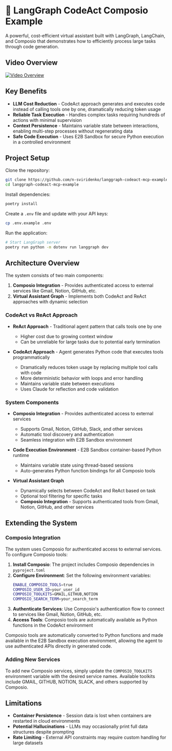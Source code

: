 # 🚀 LangGraph CodeAct Composio Example

A powerful, cost-efficient virtual assistant built with LangGraph, LangChain, and Composio that demonstrates how to efficiently process large tasks through code generation.

## Video Overview
[![Video Overview](https://img.youtube.com/vi/e5MV23koc-0/0.jpg)](https://www.youtube.com/watch?v=e5MV23koc-0)

## Key Benefits

- **LLM Cost Reduction** - CodeAct approach generates and executes code instead of calling tools one by one, dramatically reducing token usage
- **Reliable Task Execution** - Handles complex tasks requiring hundreds of actions with minimal supervision
- **Context Persistence** - Maintains variable state between interactions, enabling multi-step processes without regenerating data
- **Safe Code Execution** - Uses E2B Sandbox for secure Python execution in a controlled environment

## Project Setup

Clone the repository:

```bash
git clone https://github.com/n-sviridenko/langgraph-codeact-mcp-example
cd langgraph-codeact-mcp-example
```

Install dependencies:

```bash
poetry install
```

Create a `.env` file and update with your API keys:

```bash
cp .env.example .env
```

Run the application:

```bash
# Start LangGraph server
poetry run python -m dotenv run langgraph dev
```

## Architecture Overview

The system consists of two main components:

1. **Composio Integration** - Provides authenticated access to external services like Gmail, Notion, GitHub, etc.
2. **Virtual Assistant Graph** - Implements both CodeAct and ReAct approaches with dynamic selection

### CodeAct vs ReAct Approach

- **ReAct Approach** - Traditional agent pattern that calls tools one by one
  - Higher cost due to growing context window
  - Can be unreliable for large tasks due to potential early termination

- **CodeAct Approach** - Agent generates Python code that executes tools programmatically
  - Dramatically reduces token usage by replacing multiple tool calls with code
  - More deterministic behavior with loops and error handling
  - Maintains variable state between executions
  - Uses Claude for reflection and code validation

### System Components

- **Composio Integration** - Provides authenticated access to external services
  - Supports Gmail, Notion, GitHub, Slack, and other services
  - Automatic tool discovery and authentication
  - Seamless integration with E2B Sandbox environment

- **Code Execution Environment** - E2B Sandbox container-based Python runtime
  - Maintains variable state using thread-based sessions
  - Auto-generates Python function bindings for all Composio tools

- **Virtual Assistant Graph**
  - Dynamically selects between CodeAct and ReAct based on task
  - Optional tool filtering for specific tasks
  - **Composio Integration** - Supports authenticated tools from Gmail, Notion, GitHub, and other services

## Extending the System

### Composio Integration

The system uses Composio for authenticated access to external services. To configure Composio tools:

1. **Install Composio**: The project includes Composio dependencies in `pyproject.toml`
2. **Configure Environment**: Set the following environment variables:
   ```bash
   ENABLE_COMPOSIO_TOOLS=true
   COMPOSIO_USER_ID=your_user_id
   COMPOSIO_TOOLKITS=GMAIL,GITHUB,NOTION
   COMPOSIO_SEARCH_TERM=your_search_term
   ```
3. **Authenticate Services**: Use Composio's authentication flow to connect to services like Gmail, Notion, GitHub, etc.
4. **Access Tools**: Composio tools are automatically available as Python functions in the CodeAct environment

Composio tools are automatically converted to Python functions and made available in the E2B Sandbox execution environment, allowing the agent to use authenticated APIs directly in generated code.

### Adding New Services

To add new Composio services, simply update the `COMPOSIO_TOOLKITS` environment variable with the desired service names. Available toolkits include GMAIL, GITHUB, NOTION, SLACK, and others supported by Composio.

## Limitations

- **Container Persistence** - Session data is lost when containers are restarted in cloud environments
- **Potential Hallucinations** - LLMs may occasionally print full data structures despite prompting
- **Rate Limiting** - External API constraints may require custom handling for large datasets
